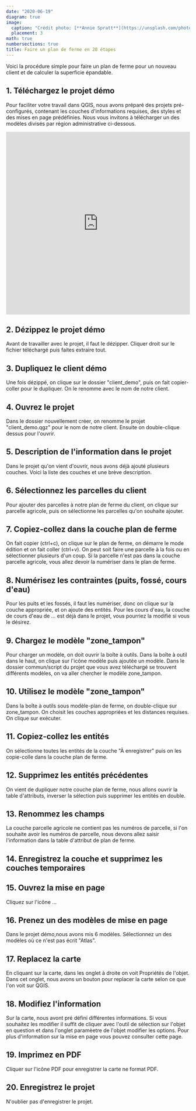 ```yaml
---
date: "2020-06-19"
diagram: true
image:
  caption: "Crédit photo: [**Annie Spratt**](https://unsplash.com/photos/AFB6S2kibuk)"
  placement: 3
math: true
numbersections: true
title: Faire un plan de ferme en 20 étapes
---
```


Voici la procédure simple pour faire un plan de ferme pour un nouveau client et de calculer la superficie épandable.

## 1. Téléchargez le projet démo

Pour faciliter votre travail dans QGIS, nous avons préparé des projets pré-configurés, contenant les couches d'informations requises, des styles et des mises en page prédéfinies. Nous vous invitons à télécharger un des modèles divisés par région administrative ci-dessous. 


<iframe src="https://drive.google.com/embeddedfolderview?id=1XXKXesdTfglVrqOAHMuY6uvCyp07pcso#list" width="100%" height="500" frameborder="0"title=”Projet démo par région administrative"></iframe>

## 2. Dézippez le projet démo

Avant de travailler avec le projet, il faut le dézipper. Cliquer droit sur le fichier téléchargé puis faites extraire tout.

## 3. Dupliquez le client démo

Une fois dézippé, on clique sur le dossier "client_demo", puis on fait copier-coller pour le dupliquer. On le renomme avec le nom de notre client.


## 4. Ouvrez le projet
 
Dans le dossier nouvellement créer, on renomme le projet "client_demo.qgz" pour le nom de notre client. Ensuite on double-clique dessus pour l'ouvrir. 

## 5. Description de l'information dans le projet

Dans le projet qu'on vient d'ouvrir, nous avons déjà ajouté plusieurs couches. Voici la liste des couches et une brève description.


## 6. Sélectionnez les parcelles du client


Pour ajouter des parcelles à notre plan de ferme du client, on clique sur parcelle agricole, puis on sélectionne les parcelles qu'on souhaite ajouter. 



## 7. Copiez-collez dans la couche plan de ferme

On fait copier (ctrl+c), on clique sur le plan de ferme, on démarre le mode édition et on fait coller (ctrl+v). On peut soit faire une parcelle à la fois ou en sélectionner plusieurs d'un coup. Si la parcelle n'est pas dans la couche parcelle agricole, vous allez devoir la numériser dans le plan de ferme.



## 8. Numérisez les contraintes (puits, fossé, cours d'eau)

Pour les puits et les fossés, il faut les numériser, donc on clique sur la couche appropriée, et on ajoute des entités. Pour les cours d'eau, la couche de cours d'eau de ... est déjà dans le projet, vous pourriez la modifié si vous le désirez.

  
## 9. Chargez le modèle "zone_tampon"


Pour charger un modèle, on doit ouvrir la boîte à outils. Dans la boîte à outil dans le haut, on clique sur l'icône modèle puis ajoutée un modèle. Dans le dossier commun/script du projet que vous avez téléchargé se trouvent différents modèles, on va aller chercher le modèle zone_tampon.


## 10. Utilisez le modèle "zone_tampon"

Dans la boîte à outils sous modèle-plan de ferme, on double-clique sur zone_tampon. On choisit les couches appropriées et les distances requises. On clique sur exécuter.


## 11. Copiez-collez les entités

On sélectionne toutes les entités de la couche "À enregistrer" puis on les copie-colle dans la couche plan de ferme.


## 12. Supprimez les entités précédentes


On vient de dupliquer notre couche plan de ferme, nous allons ouvrir la table d'attributs, inverser la sélection puis supprimer les entités en double.

## 13. Renommez les champs

La couche parcelle agricole ne contient pas les numéros de parcelle, si l'on souhaite avoir les numéros de parcelle, nous devons allez saisir l'information dans la table d'attribut de plan de ferme.


## 14. Enregistrez la couche et supprimez les couches temporaires




## 15. Ouvrez la mise en page


Cliquez sur l'icône ...


## 16. Prenez un des modèles de mise en page

Dans le projet démo,nous avons mis 6 modèles. Sélectionnez un des modèles où ce n'est pas écrit "Atlas". 



## 17. Replacez la carte

En cliquant sur la carte, dans les onglet à droite on voit Propriétés de l'objet. Dans cet onglet, nous avons un bouton pour replacer la carte selon ce que l'on voit sur QGIS.



## 18. Modifiez l'information

Sur la carte, nous avont pré défini différentes informations. Si vous souhaitez les modifier il suffit de cliquer avec l'outil de sélection sur l'objet en question et dans l'onglet paramèetre de l'objet modifier les options. Pour plus d'information sur la mise en page vous pouvez consulter cette page.





## 19. Imprimez en PDF

Cliquer sur l'icône PDF pour enregistrer la carte ne format PDF.

 
## 20. Enregistrez le projet

N'oublier pas d'enregistrer le projet.

